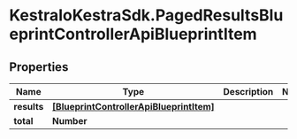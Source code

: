 # KestraIoKestraSdk.PagedResultsBlueprintControllerApiBlueprintItem

## Properties

Name | Type | Description | Notes
------------ | ------------- | ------------- | -------------
**results** | [**[BlueprintControllerApiBlueprintItem]**](BlueprintControllerApiBlueprintItem.md) |  | 
**total** | **Number** |  | 


